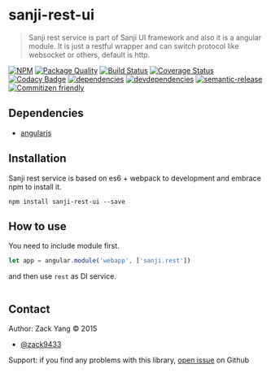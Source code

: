 # sanji-rest-ui
> Sanji rest service is part of Sanji UI framework and also it is a angular
module. It is just a restful wrapper and can switch protocol like websocket or
others, default is http.

[sanji-rest-ui-icon]: https://nodei.co/npm/sanji-rest-ui.png?downloads=true
[sanji-rest-ui-url]: https://npmjs.org/package/sanji-rest-ui
[quality-badge]: http://npm.packagequality.com/badge/sanji-rest-ui.png
[quality-url]: http://packagequality.com/#?package=sanji-rest-ui
[travis-build-badge]: https://travis-ci.org/Sanji-IO/sanji-rest-ui.svg?branch=master
[travis-build-url]: https://travis-ci.org/Sanji-IO/sanji-rest-ui
[sanji-rest-ui-coverage-image]: http://codecov.io/github/Sanji-IO/sanji-rest-ui/coverage.svg?branch=master
[sanji-rest-ui-coverage-url]: http://codecov.io/github/Sanji-IO/sanji-rest-ui?branch=master
[sanji-rest-ui-codacy-image]: https://api.codacy.com/project/badge/13d7e2e9bf1b40a3bd9a3113c7cea587
[sanji-rest-ui-codacy-url]: https://www.codacy.com/public/zack9433/sanji-rest-ui.git
[dependencies-image]: https://david-dm.org/Sanji-IO/sanji-rest-ui.png
[dependencies-url]: https://david-dm.org/Sanji-IO/sanji-rest-ui
[devdependencies-image]: https://david-dm.org/Sanji-IO/sanji-rest-ui/dev-status.png
[devdependencies-url]: https://david-dm.org/Sanji-IO/sanji-rest-ui#info=devDependencies
[semantic-release-image]: https://img.shields.io/badge/%20%20%F0%9F%93%A6%F0%9F%9A%80-semantic--release-e10079.svg
[semantic-release-url]: https://github.com/semantic-release/semantic-release
[commitizen-image]: https://img.shields.io/badge/commitizen-friendly-brightgreen.svg
[commitizen-url]: http://commitizen.github.io/cz-cli/

[![NPM][sanji-rest-ui-icon]][sanji-rest-ui-url]
[![Package Quality][quality-badge]][quality-url]
[![Build Status][travis-build-badge]][travis-build-url]
[![Coverage Status][sanji-rest-ui-coverage-image]][sanji-rest-ui-coverage-url]
[![Codacy Badge][sanji-rest-ui-codacy-image]][sanji-rest-ui-codacy-url]
[![dependencies][dependencies-image]][dependencies-url]
[![devdependencies][devdependencies-image]][devdependencies-url]
[![semantic-release][semantic-release-image]][semantic-release-url]
[![Commitizen friendly][commitizen-image]][commitizen-url]

## Dependencies
- [angularjs](https://github.com/angular/angular.js)

## Installation
Sanji rest service is based on es6 + webpack to development and embrace npm to install it.

```shell
npm install sanji-rest-ui --save
```

## How to use
You need to include module first.
```javascript
let app = angular.module('webapp', ['sanji.rest'])
```
and then use `rest` as DI service.
```javascript
```

## Contact

Author: Zack Yang &copy; 2015

* [@zack9433](https://twitter.com/zack9433)

Support: if you find any problems with this library,
[open issue](https://github.com/Sanji-IO/sanji-rest-ui/issues) on Github

